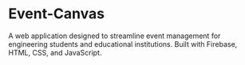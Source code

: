 # Event-Canvas
A web application designed to streamline event management for engineering students and educational institutions. Built with Firebase, HTML, CSS, and JavaScript.
